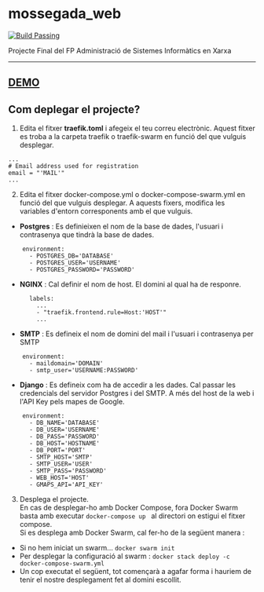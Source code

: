 # mossegada_web
[![Build Passing](https://github.com/dwyl/repo-badges/blob/master/svg/build-passing.svg)](https://hub.docker.com/r/amgxv/mossegada_web/)


Projecte Final del FP Administració de Sistemes Informàtics en Xarxa

---

## [DEMO](https://mossegada.amgxv.com)


## Com deplegar el projecte?

1. Edita el fitxer __traefik.toml__ i afegeix el teu correu electrònic. Aquest fitxer es troba a la carpeta traefik o traefik-swarm en funció del que vulguis desplegar.  

```
...
# Email address used for registration
email = "'MAIL'"
...
```

2. Edita el fitxer docker-compose.yml o docker-compose-swarm.yml en funció del que vulguis desplegar. A aquests fixers, modifica les variables d'entorn corresponents amb el que vulguis.  

- __Postgres__ : Es definieixen el nom de la base de dades, l'usuari i contrasenya que tindrà la base de dades.
```
    environment:
      - POSTGRES_DB='DATABASE'
      - POSTGRES_USER='USERNAME'
      - POSTGRES_PASSWORD='PASSWORD'
```
- __NGINX__ : Cal definir el nom de host. El domini al qual ha de responre.
```
      labels:
        ...
        - "traefik.frontend.rule=Host:'HOST'"
        ...
```
- __SMTP__ : Es defineix el nom de domini del mail i l'usuari i contrasenya per SMTP
```
    environment:
      - maildomain='DOMAIN'
      - smtp_user='USERNAME:PASSWORD'
```
- __Django__ : Es defineix com ha de accedir a les dades. Cal passar les credencials del servidor Postgres i del SMTP. A més del host de la web i l'API Key pels mapes de Google.

```
    environment:
      - DB_NAME='DATABASE'
      - DB_USER='USERNAME'
      - DB_PASS='PASSWORD'
      - DB_HOST='HOSTNAME'
      - DB_PORT='PORT'
      - SMTP_HOST='SMTP'
      - SMTP_USER='USER'
      - SMTP_PASS='PASSWORD'
      - WEB_HOST='HOST'
      - GMAPS_API='API_KEY'
```

3. Desplega el projecte.  
En cas de desplegar-ho amb Docker Compose, fora Docker Swarm basta amb executar ```docker-compose up ``` al directori on estigui el fitxer compose.  
Si es desplega amb Docker Swarm, cal fer-ho de la següent manera :  
-  Si no hem iniciat un swarm...  ```docker swarm init```
-  Per desplegar la configuració al swarm : ```docker stack deploy -c docker-compose-swarm.yml``` 
- Un cop executat el següent, tot començarà a agafar forma i hauriem de tenir el nostre desplegament fet al domini escollit.



